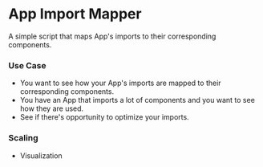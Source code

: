 # App Import Mapper

A simple script that maps App's imports to their corresponding components.


### Use Case
- You want to see how your App's imports are mapped to their corresponding components.
- You have an App that imports a lot of components and you want to see how they are used. 
- See if there's opportunity to optimize your imports.


### Scaling
- Visualization

